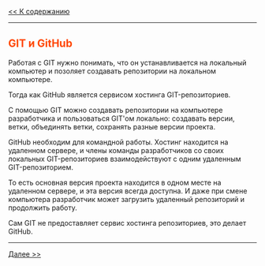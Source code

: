 <style>h2{color:#ff4800}</style>

[<< К содержанию](readme.md)

---

## GIT и GitHub

Работая с GIT нужно понимать, что он устанавливается на локальный компьютер и позоляет создавать репозитории на локальном компьютере.

Тогда как GitHub является сервисом хостинга GIT-репозиториев.

С помощью GIT можно создавать репозитории на компьютере разработчика и пользоваться GIT'ом локально: создавать версии, ветки, объединять ветки, сохранять разные версии проекта.

GitHub необходим для командной работы. Хостинг находится на удаленном сервере, и члены команды разработчиков со своих локальных GIT-репозиториев взаимодействуют с одним удаленным GIT-репозиторием.

То есть основная версия проекта находится в одном месте на удаленном сервере, и эта версия всегда доступна. И даже при смене компьютера разработчик может загрузить удаленный репозиторий и продолжить работу.

Сам GIT не предоставляет сервис хостинга репозиториев, это делает GitHub.

---

[Далее >>](needed-fo-work-with-git.md)
